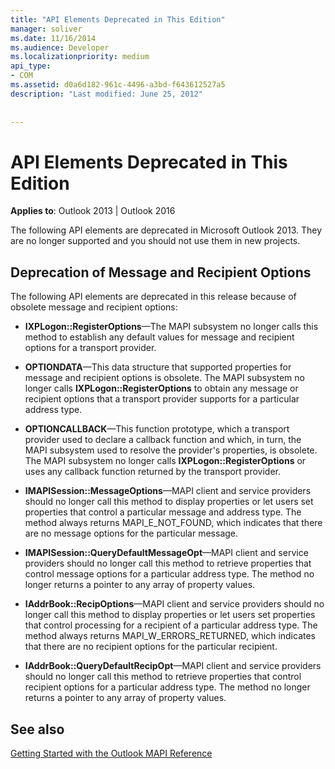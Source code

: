 ```yaml
---
title: "API Elements Deprecated in This Edition"
manager: soliver
ms.date: 11/16/2014
ms.audience: Developer
ms.localizationpriority: medium
api_type:
- COM
ms.assetid: d0a6d182-961c-4496-a3bd-f643612527a5
description: "Last modified: June 25, 2012"
 
 
---
```


# API Elements Deprecated in This Edition

  
  
**Applies to**: Outlook 2013 | Outlook 2016 
  
The following API elements are deprecated in Microsoft Outlook 2013. They are no longer supported and you should not use them in new projects.
  
## Deprecation of Message and Recipient Options

The following API elements are deprecated in this release because of obsolete message and recipient options:
  
- **IXPLogon::RegisterOptions**—The MAPI subsystem no longer calls this method to establish any default values for message and recipient options for a transport provider.
    
- **OPTIONDATA**—This data structure that supported properties for message and recipient options is obsolete. The MAPI subsystem no longer calls **IXPLogon::RegisterOptions** to obtain any message or recipient options that a transport provider supports for a particular address type. 
    
- **OPTIONCALLBACK**—This function prototype, which a transport provider used to declare a callback function and which, in turn, the MAPI subsystem used to resolve the provider's properties, is obsolete. The MAPI subsystem no longer calls **IXPLogon::RegisterOptions** or uses any callback function returned by the transport provider. 
    
- **IMAPISession::MessageOptions**—MAPI client and service providers should no longer call this method to display properties or let users set properties that control a particular message and address type. The method always returns MAPI_E_NOT_FOUND, which indicates that there are no message options for the particular message.
    
- **IMAPISession::QueryDefaultMessageOpt**—MAPI client and service providers should no longer call this method to retrieve properties that control message options for a particular address type. The method no longer returns a pointer to any array of property values.
    
- **IAddrBook::RecipOptions**—MAPI client and service providers should no longer call this method to display properties or let users set properties that control processing for a recipient of a particular address type. The method always returns MAPI_W_ERRORS_RETURNED, which indicates that there are no recipient options for the particular recipient.
    
- **IAddrBook::QueryDefaultRecipOpt**—MAPI client and service providers should no longer call this method to retrieve properties that control recipient options for a particular address type. The method no longer returns a pointer to any array of property values.
    
## See also



[Getting Started with the Outlook MAPI Reference](getting-started-with-the-outlook-mapi-reference.md)

